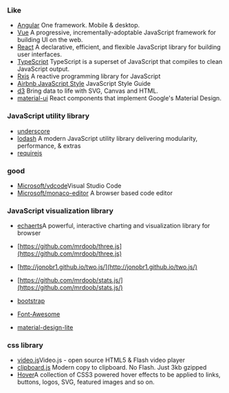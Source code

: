 ### Like
- [Angular](https://github.com/angular/angular) One framework. Mobile & desktop.
- [Vue](https://github.com/vuejs/vue)  A progressive, incrementally-adoptable JavaScript framework for building UI on the web.
- [React](https://github.com/facebook/react) A declarative, efficient, and flexible JavaScript library for building user interfaces. 
- [TypeScript](https://github.com/Microsoft/TypeScript) TypeScript is a superset of JavaScript that compiles to clean JavaScript output.
- [Rxjs](https://github.com/ReactiveX/rxjs) A reactive programming library for JavaScript
- [Airbnb JavaScript Style](https://github.com/airbnb/javascript) JavaScript Style Guide
- [d3](https://github.com/mbostock/d3) Bring data to life with SVG, Canvas and HTML. 
- [material-ui](https://github.com/mui-org/material-ui) React components that implement Google's Material Design.
### JavaScript utility library
- [underscore](https://github.com/jashkenas/underscore)
- [lodash](https://github.com/lodash/lodash) A modern JavaScript utility library delivering modularity, performance, & extras
- [requirejs](https://github.com/jrburke/requirejs)

### good
- [Microsoft/vdcode](https://github.com/Microsoft/vscode)Visual Studio Code
- [Microsoft/monaco-editor](https://github.com/Microsoft/monaco-editor) A browser based code editor 
### JavaScript visualization library
- [echaerts](https://github.com/apache/incubator-echarts)A powerful, interactive charting and visualization library for browser
- [https://github.com/mrdoob/three.js](https://github.com/mrdoob/three.js)
- [http://jonobr1.github.io/two.js/](http://jonobr1.github.io/two.js/)
- [https://github.com/mrdoob/stats.js/](https://github.com/mrdoob/stats.js/)

- [bootstrap](https://github.com/twbs/bootstrap)
- [Font-Awesome](https://github.com/FortAwesome/Font-Awesome)
- [material-design-lite](https://github.com/google/material-design-lite)
### css library
- [video.js](https://github.com/videojs/video.js)Video.js - open source HTML5 & Flash video player 
- [clipboard.js](https://github.com/zenorocha/clipboard.js) Modern copy to clipboard. No Flash. Just 3kb gzipped 
- [Hover](https://github.com/IanLunn/Hover)A collection of CSS3 powered hover effects to be applied to links, buttons, logos, SVG, featured images and so on. 


